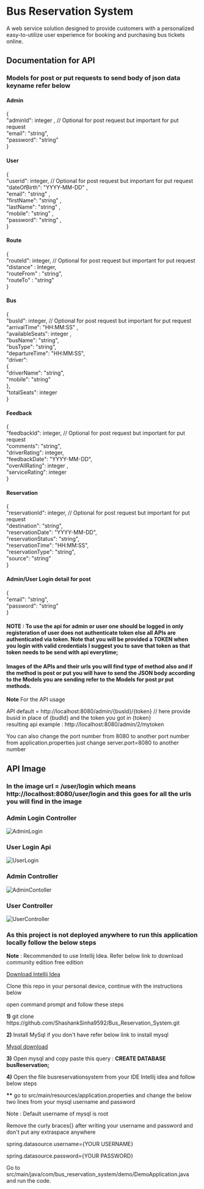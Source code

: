 <h1>Bus Reservation System</h1>

<p>A web service solution designed to provide customers with a personalized easy-to-utilize user experience for booking and purchasing bus tickets online.</p>

<h2>Documentation for API</h2>

<h3>Models for post or put requests to send body of json data keyname refer below</h3>

<h4>Admin</h4>

{<br>
"adminId": integer , // Optional for post request  but important for put request<br>
"email": "string",<br>
"password": "string"<br>
}

<h4>User</h4>

{<br>
"userid": integer, // Optional for post request but important for put request<br>
"dateOfBirth": "YYYY-MM-DD" ,<br>
"email": "string" ,<br>
"firstName": "string" ,<br>
"lastName": "string" ,<br>
"mobile": "string" ,<br>
"password": "string" ,<br>
}


<h4>Route</h4>
{<br>
"routeId": integer, // Optional for post request  but important for put request<br>
"distance" : Integer,<br>
"routeFrom" : "string",<br>
"routeTo" : "string"<br>
}

<h4>Bus</h4>

{<br>
"busId": integer,  // Optional for post request  but important for put request <br>
"arrivalTime": "HH:MM:SS" ,<br> 
"availableSeats": integer ,<br>
"busName": "string",<br>
"busType": "string",<br>
"departureTime": "HH:MM:SS",<br>
"driver": <br>{<br>
"driverName": "string",<br>
"mobile": "string"<br>
},<br>
"totalSeats": integer<br>
}


<h4>Feedback</h4>

{<br>
"feedbackId": integer, // Optional for post request  but important for put request <br>
"comments": "string",<br>
"driverRating": integer,<br>
"feedbackDate": "YYYY-MM-DD",<br>
"overAllRating": integer ,<br>
"serviceRating": integer <br>
}


<h4>Reservation </h4>

{<br>
"reservationId": integer,  // Optional for post request  but important for put request  <br>
"destination": "string",<br>
"reservationDate": "YYYY-MM-DD",<br>
"reservationStatus": "string",<br>
"reservationTime": "HH:MM:SS",<br>
"reservationType": "string",<br>
"source": "string"<br>
}


<h4>Admin/User Login detail for post</h4>

{<br>
"email": "string",<br>
"password": "string"<br>
}


<h4> NOTE : To use the api for admin or user one should be logged in only registeration of user does not authenticate token else all APIs are authenticated via token. Note that you will be provided a TOKEN when you login with valid credentials I suggest you to save that token as that token needs to be send with api everytime;</h4>

<h4>Images of the APIs and their urls you will find type of method also and if the method is post or put you will have to send the JSON body according to the Models you are sending refer to the Models for post pr put methods.</h4>

<p><b>Note</b> For the API usage</p>

API default = http://localhost:8080/admin/{busId}/{token}  // here provide busid in place of {budId} and the token you got in {token}<br>
resulting api example : http://localhost:8080/admin/2/mytoken
<p>You can also change the port number from 8080 to another port number from application.properties just change server.port=8080 to another number</p>
<h2>API Image</h2>
<h3>In the image url =  <b> /user/login which means http://localhost:8080/user/login and this goes for all the urls you will find in the image</b></h3>
<h3>Admin Login Controller</h3>


![AdminLogin](https://user-images.githubusercontent.com/102857782/219963039-fd2f7b7a-19d6-4094-add2-b512cad1e0e4.png)



<h3>User Login Api</h3>

![UserLogin](https://user-images.githubusercontent.com/102857782/219963061-fce40f88-1626-426b-b0f9-b1168b3d6027.png)



<h3>Admin Controller</h3>

![AdminContoller](https://user-images.githubusercontent.com/102857782/219963076-c6864e2b-4bc1-4d7b-bc92-a23e12e56241.png)

<h3>User Controller</h3>

![UserController](https://user-images.githubusercontent.com/102857782/219963083-d4ad07b4-518b-42c7-8138-78e64c33a858.png)



<h3>
As this project is not deployed anywhere to run this application locally follow the below steps</h3>


<p><b>Note</b> : Recommended to use Intellij Idea. Refer below link to download community edition free edition</p>
<a href = "https://www.jetbrains.com/idea/download/#section=windows">Download Intellij Idea</a>

<p>Clone this repo in your personal device, continue with the instructions below</p>

<p>open command prompt and follow these steps</p>

<p><b>1)</b> git clone https://github.com/ShashankSinha9592/Bus_Reservation_System.git</p>

<p><b>2)</b> Install MySql if you don't have refer below link to install mysql</p>
<a href = "https://www.mysql.com/downloads/"> Mysql download</a>

<p><b>3)</b> Open mysql and copy paste this query : <b>CREATE DATABASE busReservation; </b></p>
<p><b>4)</b> Open the file busreservationsystem from your IDE Intellij idea and follow below steps</p>

<p><b>**</b> go to src/main/resources/application.properties and change the below two lines from your mysql username and password  </p>
<p>Note : Default username of mysql is root</p>
<p>Remove the curly braces{} after writing your username and password and don't put any extraspace anywhere</p>
<p>spring.datasource.username={YOUR USERNAME}</p>
<p>spring.datasource.password={YOUR PASSWORD}</p>

<p>Go to src/main/java/com/bus_reservation_system/demo/DemoApplication.java and run the code.</p>


